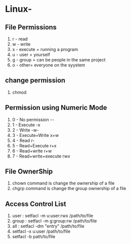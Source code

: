 # Linux-

## File Permissions

1.  r - read
2.  w - write
3.  x - execute = running a program
4.  u - user = yourself
5.  g - group = can be people in the same project
6.  o - other= everyone on the syystem

## change permission
1.  chmod

## Permission using Numeric Mode

1) 0 - No permission --
2) 1 - Execute -x
3) 2 - Write -w-
4) 3 - Execute+Write x+w
5) 4 - Read r-
6) 5 - Read+Execute r+x
7) 6 - Read+write r+w
8) 7 - Read+write+execute rwx


## File OwnerShip

1) chown command is change the ownership of a file
2) chgrp command is change the group ownership of  a file


## Access Control List

1) user : setfacl -m u:user:rwx /path/to/file
2) group : setfacl -m g:group:rw /path/to/file
3) all : setfacl -dm "entry" /path/to/file
4) setfacl -x u:user /path/to/file
5) setfacl -b path/to/file
